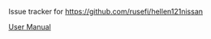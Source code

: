 Issue tracker for https://github.com/rusefi/hellen121nissan

[User Manual](https://github.com/rusefi/rusefi/wiki/Hellen-121-Nissan)
